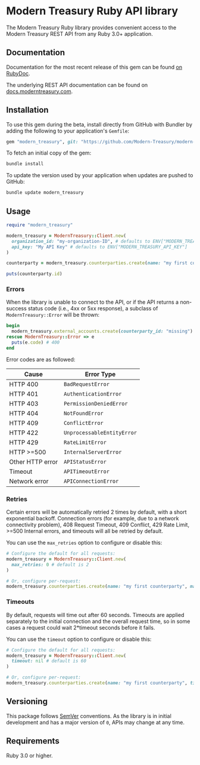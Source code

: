 # Modern Treasury Ruby API library

The Modern Treasury Ruby library provides convenient access to the Modern Treasury REST API from any Ruby 3.0+
application.

## Documentation

Documentation for the most recent release of this gem can be found [on RubyDoc](https://gemdocs.org/gems/modern_treasury/latest).

The underlying REST API documentation can be found on [docs.moderntreasury.com](https://docs.moderntreasury.com).

## Installation

To use this gem during the beta, install directly from GitHub with Bundler by
adding the following to your application's `Gemfile`:

```ruby
gem "modern_treasury", git: "https://github.com/Modern-Treasury/modern-treasury-ruby", branch: "main"
```

To fetch an initial copy of the gem:

```sh
bundle install
```

To update the version used by your application when updates are pushed to
GitHub:

```sh
bundle update modern_treasury
```

## Usage

```ruby
require "modern_treasury"

modern_treasury = ModernTreasury::Client.new(
  organization_id: "my-organization-ID", # defaults to ENV["MODERN_TREASURY_ORGANIZATION_ID"]
  api_key: "My API Key" # defaults to ENV["MODERN_TREASURY_API_KEY"]
)

counterparty = modern_treasury.counterparties.create(name: "my first counterparty")

puts(counterparty.id)
```

### Errors

When the library is unable to connect to the API, or if the API returns a
non-success status code (i.e., 4xx or 5xx response), a subclass of
`ModernTreasury::Error` will be thrown:

```ruby
begin
  modern_treasury.external_accounts.create(counterparty_id: "missing")
rescue ModernTreasury::Error => e
  puts(e.code) # 400
end
```

Error codes are as followed:

| Cause            | Error Type                 |
| ---------------- | -------------------------- |
| HTTP 400         | `BadRequestError`          |
| HTTP 401         | `AuthenticationError`      |
| HTTP 403         | `PermissionDeniedError`    |
| HTTP 404         | `NotFoundError`            |
| HTTP 409         | `ConflictError`            |
| HTTP 422         | `UnprocessableEntityError` |
| HTTP 429         | `RateLimitError`           |
| HTTP >=500       | `InternalServerError`      |
| Other HTTP error | `APIStatusError`           |
| Timeout          | `APITimeoutError`          |
| Network error    | `APIConnectionError`       |

### Retries

Certain errors will be automatically retried 2 times by default, with a short
exponential backoff. Connection errors (for example, due to a network
connectivity problem), 408 Request Timeout, 409 Conflict, 429 Rate Limit, >=500 Internal errors,
and timeouts will all be retried by default.

You can use the `max_retries` option to configure or disable this:

```ruby
# Configure the default for all requests:
modern_treasury = ModernTreasury::Client.new(
  max_retries: 0 # default is 2
)

# Or, configure per-request:
modern_treasury.counterparties.create(name: "my first counterparty", max_retries: 5)
```

### Timeouts

By default, requests will time out after 60 seconds.
Timeouts are applied separately to the initial connection and the overall request time,
so in some cases a request could wait 2\*timeout seconds before it fails.

You can use the `timeout` option to configure or disable this:

```ruby
# Configure the default for all requests:
modern_treasury = ModernTreasury::Client.new(
  timeout: nil # default is 60
)

# Or, configure per-request:
modern_treasury.counterparties.create(name: "my first counterparty", timeout: 5)
```

## Versioning

This package follows [SemVer](https://semver.org/spec/v2.0.0.html) conventions. As the
library is in initial development and has a major version of `0`, APIs may change
at any time.

## Requirements

Ruby 3.0 or higher.
